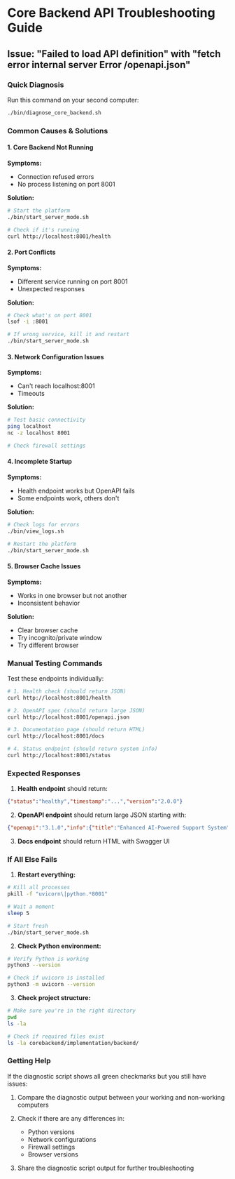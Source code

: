 # Core Backend API Troubleshooting Guide

## Issue: "Failed to load API definition" with "fetch error internal server Error /openapi.json"

### Quick Diagnosis

Run this command on your second computer:
```bash
./bin/diagnose_core_backend.sh
```

### Common Causes & Solutions

#### 1. Core Backend Not Running
**Symptoms:** 
- Connection refused errors
- No process listening on port 8001

**Solution:**
```bash
# Start the platform
./bin/start_server_mode.sh

# Check if it's running
curl http://localhost:8001/health
```

#### 2. Port Conflicts
**Symptoms:** 
- Different service running on port 8001
- Unexpected responses

**Solution:**
```bash
# Check what's on port 8001
lsof -i :8001

# If wrong service, kill it and restart
./bin/start_server_mode.sh
```

#### 3. Network Configuration Issues
**Symptoms:** 
- Can't reach localhost:8001
- Timeouts

**Solution:**
```bash
# Test basic connectivity
ping localhost
nc -z localhost 8001

# Check firewall settings
```

#### 4. Incomplete Startup
**Symptoms:** 
- Health endpoint works but OpenAPI fails
- Some endpoints work, others don't

**Solution:**
```bash
# Check logs for errors
./bin/view_logs.sh

# Restart the platform
./bin/start_server_mode.sh
```

#### 5. Browser Cache Issues
**Symptoms:** 
- Works in one browser but not another
- Inconsistent behavior

**Solution:**
- Clear browser cache
- Try incognito/private window
- Try different browser

### Manual Testing Commands

Test these endpoints individually:

```bash
# 1. Health check (should return JSON)
curl http://localhost:8001/health

# 2. OpenAPI spec (should return large JSON)
curl http://localhost:8001/openapi.json

# 3. Documentation page (should return HTML)
curl http://localhost:8001/docs

# 4. Status endpoint (should return system info)
curl http://localhost:8001/status
```

### Expected Responses

1. **Health endpoint** should return:
```json
{"status":"healthy","timestamp":"...","version":"2.0.0"}
```

2. **OpenAPI endpoint** should return large JSON starting with:
```json
{"openapi":"3.1.0","info":{"title":"Enhanced AI-Powered Support System"...
```

3. **Docs endpoint** should return HTML with Swagger UI

### If All Else Fails

1. **Restart everything:**
```bash
# Kill all processes
pkill -f "uvicorn\|python.*8001"

# Wait a moment
sleep 5

# Start fresh
./bin/start_server_mode.sh
```

2. **Check Python environment:**
```bash
# Verify Python is working
python3 --version

# Check if uvicorn is installed
python3 -m uvicorn --version
```

3. **Check project structure:**
```bash
# Make sure you're in the right directory
pwd
ls -la

# Check if required files exist
ls -la corebackend/implementation/backend/
```

### Getting Help

If the diagnostic script shows all green checkmarks but you still have issues:

1. Compare the diagnostic output between your working and non-working computers
2. Check if there are any differences in:
   - Python versions
   - Network configurations
   - Firewall settings
   - Browser versions

3. Share the diagnostic script output for further troubleshooting
